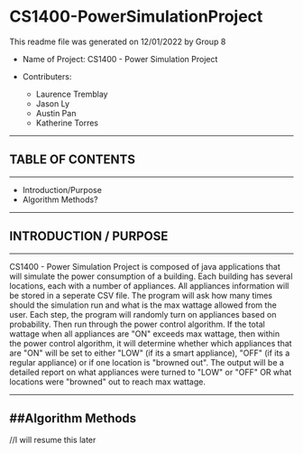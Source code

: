 # CS1400-PowerSimulationProject

This readme file was generated on 12/01/2022 by Group 8

+ Name of Project: CS1400 - Power Simulation Project

+ Contributers:
    - Laurence Tremblay
    - Jason Ly
    - Austin Pan
    - Katherine Torres

 
-------------------------------------------------------------
## TABLE OF CONTENTS
-------------------------------------------------------------
- Introduction/Purpose
- Algorithm Methods?

-------------------------------------------------------------
## INTRODUCTION / PURPOSE
-------------------------------------------------------------
CS1400 - Power Simulation Project is composed of java applications that will simulate the power consumption of a building. Each building has several locations, each with a number of appliances. All appliances information will be stored in a seperate CSV file. The program will ask how many times should the simulation run and what is the max wattage allowed from the user. Each step, the program will randomly turn on appliances based on probability. Then run through the power control algorithm. If the total wattage when all appliances are "ON" exceeds max wattage, then within the power control algorithm, it will determine whether which appliances that are "ON" will be set to either "LOW" (if its a smart appliance), "OFF" (if its a regular appliance) or if one location is "browned out". The output will be a detailed report on what appliances were turned to "LOW" or "OFF" OR what locations were "browned" out to reach max wattage. 

-------------------------------------------------------------
##Algorithm Methods
-------------------------------------------------------------
//I will resume this later
